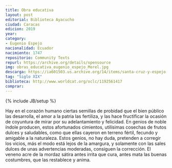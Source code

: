 ```yaml
---
title: Obra educativa
layout: post
editorial: Biblioteca Ayacucho
ciudad: Caracas
edicion: 2019
year: 
category:
- Eugenio Espejo
nacionalidad: Ecuador
nacimiento: 1747
repositorio: Community Texts
repurl: https://archive.org/details/opensource
img: obras_educativa_eugenio_espejo_Morel.jpg
descarga: https://ia601503.us.archive.org/14/items/santa-cruz-y-espejo-eugenio-de-obra-educativa.-pdf/Santa%20Cruz%20Y%20Espejo%20Eugenio%20-%20De%20-%20Obra%20Educativa.PDF.pdf
tag: "Siglo XIX"
biblioteca: http://www.worldcat.org/oclc/1192561417
comprar: 
---
```

{% include JB/setup %}

 Hay en el corazón humano ciertas semillas de probidad que el bien público las desarrolla, el amor a la patria las fertiliza, y  las hace fructificar la ocasión de coyuntura  de mirar por su adelantamiento y  felicidad. En genios de noble índole producen, estos afortunados cimientos, utilísimas cosechas de frutos dulces y saludables, como que ellas cayeron en terreno fértil, fecundo y amigable a la naturaleza. Estos genios, no hay duda, pretenden a corregir los vicios, más el modo está lejos de la amargura, y solamente con las sales dulces de unas advertencias moderadas, consiguen la corrección. El veneno acre de la mordaz sátira antes irrita que cura, antes mata las buenas costumbres, que las restablece y anima.
